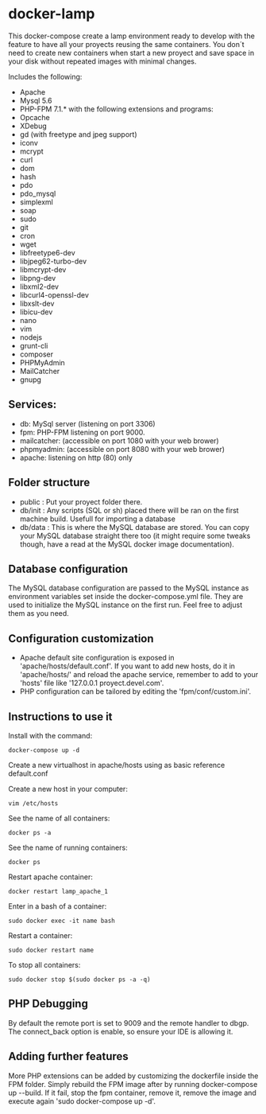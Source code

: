 docker-lamp
===========

This docker-compose create a lamp environment ready to develop with the feature to have all your proyects reusing the same containers.
You don´t need to create new containers when start a new proyect and save space in your disk without repeated images with minimal changes.

Includes the following:

* Apache
* Mysql 5.6
* PHP-FPM 7.1.* with the following extensions and programs:
* Opcache
* XDebug
* gd (with freetype and jpeg support)
* iconv
* mcrypt
* curl
* dom
* hash
* pdo
* pdo_mysql
* simplexml
* soap
* sudo
* git
* cron
* wget
* libfreetype6-dev
* libjpeg62-turbo-dev
* libmcrypt-dev
* libpng-dev
* libxml2-dev
* libcurl4-openssl-dev
* libxslt-dev
* libicu-dev
* nano
* vim
* nodejs
* grunt-cli
* composer
* PHPMyAdmin
* MailCatcher
* gnupg

Services:
----
* db: MySql server (listening on port 3306)
* fpm: PHP-FPM listening on port 9000.
* mailcatcher: (accessible on port 1080 with your web brower) 
* phpmyadmin: (accessible on port 8080 with your web brower)
* apache: listening on http (80) only

Folder structure
----
* public : Put your proyect folder there.
* db/init : Any scripts (SQL or sh) placed there will be ran on the first machine build. Usefull for importing a database
* db/data : This is where the MySQL database are stored. You can copy your MySQL database straight there too (it might require some tweaks though, have a read at the MySQL docker image documentation).

Database configuration
----
The MySQL database configuration are passed to the MySQL instance as environment variables set inside the docker-compose.yml file. They are used to initialize the MySQL instance on the first run. Feel free to adjust them as you need.

Configuration customization
----
* Apache default site configuration is exposed in 'apache/hosts/default.conf'. If you want to add new hosts, do it in 'apache/hosts/' and reload the apache service, remember to add to your 'hosts' file like '127.0.0.1 proyect.devel.com'.
* PHP configuration can be tailored by editing the 'fpm/conf/custom.ini'.

Instructions to use it
----
Install with the command:
```
docker-compose up -d
```
Create a new virtualhost in apache/hosts using as basic reference default.conf

Create a new host in your computer:
```
vim /etc/hosts
```
See the name of all containers:
```
docker ps -a
```
See the name of running containers:
```
docker ps
```
Restart apache container:
```
docker restart lamp_apache_1
```
Enter in a bash of a container:
```
sudo docker exec -it name bash
```
Restart a container:
```
sudo docker restart name
```
To stop all containers:
```
sudo docker stop $(sudo docker ps -a -q)
```

PHP Debugging
----
By default the remote port is set to 9009 and the remote handler to dbgp. The connect_back option is enable, so ensure your IDE is allowing it.

Adding further features
----
More PHP extensions can be added by customizing the dockerfile inside the FPM folder. Simply rebuild the FPM image after by running docker-compose up --build.
If it fail, stop the fpm container, remove it, remove the image and execute again 'sudo docker-compose up -d'.
